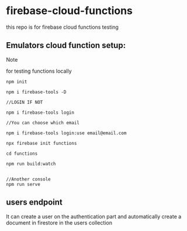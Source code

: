# firebase-cloud-functions

this repo is for firebase cloud functions testing

## Emulators cloud function setup:

> [!NOTE]
> for testing functions locally

```
npm init

npm i firebase-tools -D

//LOGIN IF NOT

npm i firebase-tools login

//You can choose which email

npm i firebase-tools login:use email@email.com

npx firebase init functions

cd functions

npm run build:watch


//Another console
npm run serve

```

## users endpoint

It can create a user on the authentication part and automatically create a document in firestore in the users collection
